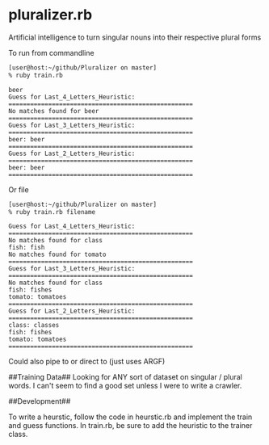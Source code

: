 pluralizer.rb
=============

Artificial intelligence to turn singular nouns into their respective plural forms

To run from commandline
```sh
[user@host:~/github/Pluralizer on master]
% ruby train.rb
```
```
beer
Guess for Last_4_Letters_Heuristic:
===================================================
No matches found for beer
===================================================
Guess for Last_3_Letters_Heuristic:
===================================================
beer: beer
===================================================
Guess for Last_2_Letters_Heuristic:
===================================================
beer: beer
===================================================
```

Or file
```sh
[user@host:~/github/Pluralizer on master]
% ruby train.rb filename
```
```
Guess for Last_4_Letters_Heuristic:
===================================================
No matches found for class
fish: fish
No matches found for tomato
===================================================
Guess for Last_3_Letters_Heuristic:
===================================================
No matches found for class
fish: fishes
tomato: tomatoes
===================================================
Guess for Last_2_Letters_Heuristic:
===================================================
class: classes
fish: fishes
tomato: tomatoes
===================================================
```

Could also pipe to or direct to (just uses ARGF)

##Training Data##
Looking for ANY sort of dataset on singular / plural words.  I can't seem
to find a good set unless I were to write a crawler.


##Development##

To write a heurstic, follow the code in heurstic.rb and implement
the train and guess functions.  In train.rb, be sure to add the heuristic
to the trainer class.
